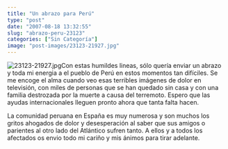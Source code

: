 ```yaml
---
title: "Un abrazo para Perú"
type: "post"
date: "2007-08-18 13:32:55"
slug: "abrazo-peru-23123"
categories: ["Sin Categoría"]
image: "post-images/23123-21927.jpg"
---
```


![23123-21927.jpg](post-images/23123-21927.jpg "23123-21927.jpg")Con estas humildes lineas, sólo quería enviar un abrazo y toda mi energia a el pueblo de Perú en estos momentos tan difíciles. Se me encoge el alma cuando veo esas terribles imágenes de dolor en televisión, con miles de personas que se han quedado sin casa y con una familia destrozada por la muerte a causa del terremoto. Espero que las ayudas internacionales lleguen pronto ahora que tanta falta hacen.

La comunidad peruana en España es muy numerosa y son muchos los gritos ahogados de dolor y desesperación al saber que sus amigos o parientes al otro lado del Atlántico sufren tanto. A ellos y a todos los afectados os envio todo mi cariño y mis ánimos para tirar adelante.